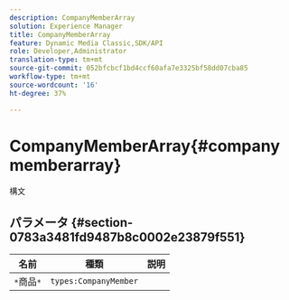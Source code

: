 ```yaml
---
description: CompanyMemberArray
solution: Experience Manager
title: CompanyMemberArray
feature: Dynamic Media Classic,SDK/API
role: Developer,Administrator
translation-type: tm+mt
source-git-commit: 052bfcbcf1bd4ccf60afa7e3325bf58dd07cba85
workflow-type: tm+mt
source-wordcount: '16'
ht-degree: 37%

---
```



# CompanyMemberArray{#companymemberarray}

構文

## パラメータ {#section-0783a3481fd9487b8c0002e23879f551}

| 名前 | 種類 | 説明 |
|---|---|---|
| `*`商品`*` | `types:CompanyMember` |  |

